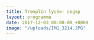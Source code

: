 ```yaml
---
title: Tremplin lycée- cegep
layout: programme
date: 2017-12-03 00:00:00 +0000
image: "/uploads/IMG_3214.JPG"
---
```

